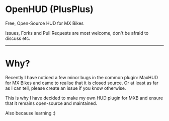 # OpenHUD (PlusPlus)
<p>Free, Open-Source HUD for MX Bikes</p>
<p>Issues, Forks and Pull Requests are most welcome, don't be afraid to discuss etc.</p>

---

# Why?
<p>Recently I have noticed a few minor bugs in the common plugin: MaxHUD for MX Bikes and came to realise that it is closed source. Or at least as far as I can tell, please create an issue if you know otherwise.</p>
<p>This is why I have decided to make my own HUD plugin for MXB and ensure that it remains open-source and maintained.</p>
Also because learning :)

